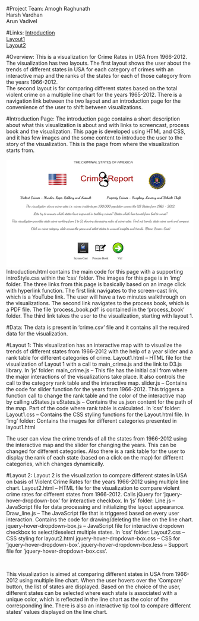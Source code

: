 #Project Team:
Amogh Raghunath<br>
Harsh Vardhan<br>
Arun Vadivel

#Links:
[Introduction](http://arunvodc.github.io/DataVisFinal/introduction.html)<br>
[Layout1](http://arunvodc.github.io/DataVisFinal/layout1.html)<br>
[Layout2](http://arunvodc.github.io/DataVisFinal/layout2.html)

#Overview:
This is a visualization for Crime Rates in USA from 1966-2012.  The visualization has two layouts.  The first layout shows the user about the trends of different states in USA for each category of crimes with an interactive map and the ranks of the states for each of those category from the years 1966-2012.<br /> The second layout is for comparing different states based on the total violent crime on a multiple line chart for the years 1965-2012. There is a navigation link between the two layout and an introduction page for the convenience of the user to shift between visualizations.

#Introduction Page:
The introduction page contains a short description about what this visualization is about and with links to screencast, process book and the visualization. This page is developed using HTML and CSS, and it has few images and the some content to introduce the user to the story of the visualization. This is the page from where the visualization starts from.<br><br>
	![Intro](img/Introduction.jpg)
	Introduction.html contains the main code for this page with a supporting introStyle.css within the ‘css’ folder. The images for this page is in ‘img’ folder. The three links from this page is basically based on an image click with hyperlink function. The first link navigates to the screen-cast link, which is a YouTube link. The user will have a two minutes walkthrough on the visualizations. The second link navigates to the process book, which is a PDF file. The file ‘process_book.pdf’ is contained in the ‘process_book’ folder. The third link takes the user to the visualization, starting with layout 1.

#Data:
The data is present in ‘crime.csv’ file and it contains all the required data for the visualization.

#Layout 1:
This visualization has an interactive map with to visualize the trends of different states from 1966-2012 with the help of a year slider and a rank table for different categories of crime.
Layout1.html – HTML file for the visualization of Layout 1 with a call to main_crime.js and the link to D3.js library.
In ‘js’ folder:
main_crime.js – This file has the initial call from where the major interactions of the visualizations take place. It also controls the call to the category rank table and the interactive map.
slider.js – Contains the code for slider function for the years form 1966-2012. This triggers a function call to change the rank table and the color of the interactive map by calling uStates.js
uStates.js – Contains the us.json content for the path of the map. Part of the code where rank table is calculated.
In ‘css’ folder:
Layout1.css – Contains the CSS styling functions for the Layout.html file.
In ‘img’ folder:
Contains the images for different categories presented in layout1.html
<picture>

The user can view the crime trends of all the states from 1966-2012 using the interactive map and the slider for changing the years. This can be changed for different categories. Also there is a rank table for the user to display the rank of each state (based on a click on the map) for different categories, which changes dynamically.

#Layout 2:
	Layout 2 is the visualization to compare different states in USA on basis of Violent Crime Rates for the years 1966-2012 using multiple line chart.
	Layout2.html – HTML file for the visualization to compare violent crime rates for different states from 1966-2012. Calls jQuery for ‘jquery-hover-dropdown-box’ for interactive checkbox.
	In ‘js’ folder:
	Line.js –JavaScript file for data processing and initializing the layout appearance.
	Draw_line.js – The JavaScript file that is triggered based on every user interaction. Contains the code for drawing/deleting the line on the line chart.
	jquery-hover-dropdown-box.js – JavaScript file for interactive dropdown checkbox to select/deselect multiple states.
	In ‘css’ folder:
	Layout2.css – CSS styling for layout2.html
	jquery-hover-dropdown-box.css – CSS for ‘jquery-hover-dropdown-box’.
	jquery-hover-dropdown-box.less – Support file for ‘jquery-hover-dropdown-box.css’.

<image>

This visualization is aimed at comparing different states in USA from 1966-2012 using multiple line chart. When the user hovers over the ‘Compare’ button, the list of states are displayed. Based on the choice of the user, different states can be selected where each state is associated with a unique color, which is reflected in the line chart as the color of the corresponding line. There is also an interactive tip tool to compare different states’ values displayed on the line chart.

